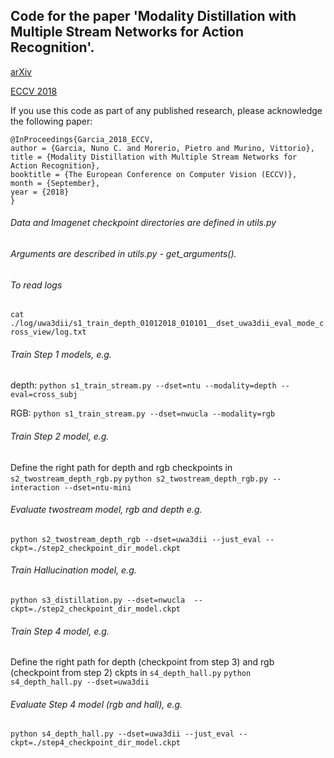 ## Code for the paper 'Modality Distillation with Multiple Stream Networks for Action Recognition'. 

[arXiv](https://arxiv.org/abs/1806.07110)

[ECCV 2018](http://openaccess.thecvf.com/content_ECCV_2018/html/Nuno_Garcia_Modality_Distillation_with_ECCV_2018_paper.html)

If you use this code as part of any published research, please acknowledge the following paper:

    @InProceedings{Garcia_2018_ECCV,
    author = {Garcia, Nuno C. and Morerio, Pietro and Murino, Vittorio},
    title = {Modality Distillation with Multiple Stream Networks for Action Recognition},
    booktitle = {The European Conference on Computer Vision (ECCV)},
    month = {September},
    year = {2018}
    }


###### Data and Imagenet checkpoint directories are defined in utils.py  
###### Arguments are described in utils.py - get_arguments().

###### To read logs
``
cat ./log/uwa3dii/s1_train_depth_01012018_010101__dset_uwa3dii_eval_mode_cross_view/log.txt
``
###### Train Step 1 models, e.g.   

depth: 
``python s1_train_stream.py --dset=ntu --modality=depth --eval=cross_subj  ``

RGB: 
``python s1_train_stream.py --dset=nwucla --modality=rgb  ``

###### Train Step 2 model, e.g.   
Define the right path for depth and rgb checkpoints in ``s2_twostream_depth_rgb.py``
``python s2_twostream_depth_rgb.py --interaction --dset=ntu-mini``

###### Evaluate twostream model, rgb and depth e.g.  
``python s2_twostream_depth_rgb --dset=uwa3dii --just_eval --ckpt=./step2_checkpoint_dir_model.ckpt``

###### Train Hallucination model, e.g.
``python s3_distillation.py --dset=nwucla  --ckpt=./step2_checkpoint_dir_model.ckpt``

###### Train Step 4 model, e.g.
Define the right path for depth (checkpoint from step 3) and rgb (checkpoint from step 2) ckpts in ``s4_depth_hall.py``
``python s4_depth_hall.py --dset=uwa3dii``

###### Evaluate Step 4 model (rgb and hall), e.g.  
``python s4_depth_hall.py --dset=uwa3dii --just_eval --ckpt=./step4_checkpoint_dir_model.ckpt``
